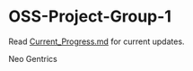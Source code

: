 # OSS-Project-Group-1

 Read <a href="https://github.com/Trossetti/OSS-Project-Group-1/blob/main/Current_Progress.md">Current_Progress.md</a> for current updates. <p>
 Neo Gentrics </p>
